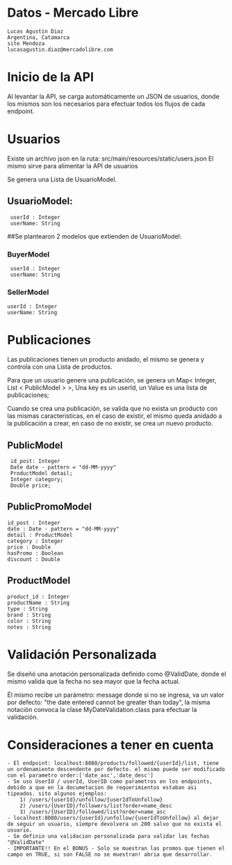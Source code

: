 
# Datos - Mercado Libre  
    Lucas Agustin Diaz 
    Argentina, Catamarca
    site Mendoza
    lucasagustin.diaz@mercadolibre.com

# Inicio de la API
Al levantar la API, se carga automáticamente un JSON de usuarios, donde los mismos son los necesarios para efectuar todos los flujos de cada endpoint.


# Usuarios
Existe un archivo json en la ruta: src/main/resources/static/users.json
El mismo sirve para alimentar la API de usuarios

Se genera una Lista de UsuarioModel.
## UsuarioModel:
     userId : Integer
     userName: String

##Se plantearon 2 modelos que extienden de UsuarioModel:
    
### BuyerModel 
     userId : Integer
     userName: String
### SellerModel
    userId : Integer
    userName: String


# Publicaciones
Las publicaciones tienen un producto anidado, el mismo se genera y controla con una Lista de productos.

Para que un usuario genere una publicación, se genera un Map< Integer, List < PublicModel > >, Una key es un userId, un Value es una lista de publicaciones;

Cuando se crea una publicación, se valida que no exista un producto con las mismas características, en el caso de existir, el mismo queda anidado a la publicación a crear, en caso de no existir, se crea un nuevo producto.

## PublicModel
     id_post: Integer 
     Date date - pattern = "dd-MM-yyyy"
     ProductModel detail;
     Integer category;
     Double price;

## PublicPromoModel
    id_post : Integer
    date : Date - pattern = "dd-MM-yyyy"
    detail : ProductModel
    category : Integer
    price : Double
    hasPromo : Boolean
    discount : Double

## ProductModel
    product_id : Integer
    productName : String
    type : String
    brand : String
    color : String
    notes : String

# Validación Personalizada 
Se diseñó una anotación personalizada definido como @ValidDate, donde el mismo valida que la fecha no sea mayor que la fecha actual. 

Él mismo recibe un parámetro: message donde si no se ingresa, va un valor por defecto: "the date entered cannot be greater than today", la misma notación convoca la clase MyDateValidation.class para efectuar la validación.

# Consideraciones a tener en cuenta
    - El endpoint: localhost:8080/products/followed/{userId}/list, tiene un ordenamiento descendente por defecto. el mismo puede ser modificado con el parametro order:['date_asc','date_desc']
    - Se uso UserId / userId, UserID como parametros en los endpoints, debido a que en la documetacion de requerimientos estaban asi tipeados. sito algunos ejemplos:
        1) /users/{userId}/unfollow/{userIdToUnfollow}
        2) /users/{UserID}/followers/list?order=name_desc
        3) /users/{UserID}/followed/list?order=name_asc
    - localhost:8080/users/{userId}/unfollow/{userIdToUnfollow} al dejar de seguir un usuario, siempre devolvera un 200 salvo que no exista el usuario.
    - Se definio una validacion personalizada para validar las fechas "@ValidDate"
    - IMPORTANTE!! En el BONUS - Solo se muestran las promos que tienen el campo en TRUE, si son FALSE no se muestran! abria que desarrollar.